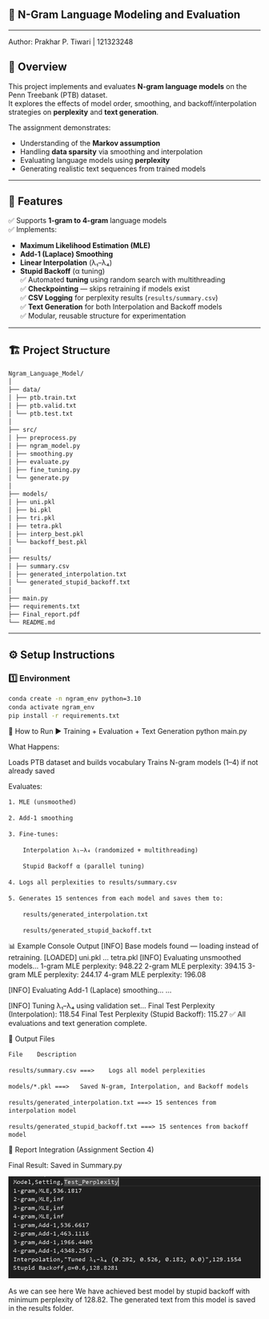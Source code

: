 ## 🧠 N-Gram Language Modeling and Evaluation

---------------------------

Author:
    Prakhar P. Tiwari | 121323248  
## 📘 Overview
This project implements and evaluates **N-gram language models** on the Penn Treebank (PTB) dataset.  
It explores the effects of model order, smoothing, and backoff/interpolation strategies on **perplexity** and **text generation**.

The assignment demonstrates:
- Understanding of the **Markov assumption**
- Handling **data sparsity** via smoothing and interpolation
- Evaluating language models using **perplexity**
- Generating realistic text sequences from trained models

---

## 🧩 Features
✅ Supports **1-gram to 4-gram** language models  
✅ Implements:
- **Maximum Likelihood Estimation (MLE)**
- **Add-1 (Laplace) Smoothing**
- **Linear Interpolation** (λ₁–λ₄)
- **Stupid Backoff** (α tuning)  
✅ Automated **tuning** using random search with multithreading  
✅ **Checkpointing** — skips retraining if models exist  
✅ **CSV Logging** for perplexity results (`results/summary.csv`)  
✅ **Text Generation** for both Interpolation and Backoff models  
✅ Modular, reusable structure for experimentation

---

## 🏗️ Project Structure

    Ngram_Language_Model/
    │
    ├── data/
    │ ├── ptb.train.txt
    │ ├── ptb.valid.txt
    │ └── ptb.test.txt
    │
    ├── src/
    │ ├── preprocess.py
    │ ├── ngram_model.py
    │ ├── smoothing.py
    │ ├── evaluate.py
    │ ├── fine_tuning.py
    │ └── generate.py
    │
    ├── models/
    │ ├── uni.pkl
    │ ├── bi.pkl
    │ ├── tri.pkl
    │ ├── tetra.pkl
    │ ├── interp_best.pkl
    │ └── backoff_best.pkl
    │
    ├── results/
    │ ├── summary.csv
    │ ├── generated_interpolation.txt
    │ └── generated_stupid_backoff.txt
    │
    ├── main.py
    ├── requirements.txt
    ├── Final_report.pdf
    └── README.md


---

## ⚙️ Setup Instructions

### 1️⃣ Environment
```bash
conda create -n ngram_env python=3.10
conda activate ngram_env
pip install -r requirements.txt
```
🚀 How to Run
▶️ Training + Evaluation + Text Generation
python main.py

What Happens:

Loads PTB dataset and builds vocabulary
Trains N-gram models (1–4) if not already saved

Evaluates:

    1. MLE (unsmoothed)

    2. Add-1 smoothing

    3. Fine-tunes:

        Interpolation λ₁–λ₄ (randomized + multithreading)

        Stupid Backoff α (parallel tuning)

    4. Logs all perplexities to results/summary.csv

    5. Generates 15 sentences from each model and saves them to:

        results/generated_interpolation.txt

        results/generated_stupid_backoff.txt

📊 Example Console Output
[INFO] Base models found — loading instead of retraining.
[LOADED] uni.pkl ... tetra.pkl
[INFO] Evaluating unsmoothed models...
1-gram MLE perplexity: 948.22
2-gram MLE perplexity: 394.15
3-gram MLE perplexity: 244.17
4-gram MLE perplexity: 196.08

[INFO] Evaluating Add-1 (Laplace) smoothing...
...

[INFO] Tuning λ₁–λ₄ using validation set...
Final Test Perplexity (Interpolation): 118.54
Final Test Perplexity (Stupid Backoff): 115.27
✅ All evaluations and text generation complete.

🧾 Output Files

    File	Description
    
    results/summary.csv ===>	Logs all model perplexities
    
    models/*.pkl ===>	Saved N-gram, Interpolation, and Backoff models
    
    results/generated_interpolation.txt	===> 15 sentences from interpolation model
    
    results/generated_stupid_backoff.txt ===> 15 sentences from backoff model


🧠 Report Integration (Assignment Section 4)

 Final Result: Saved in Summary.py

 ![alt text](image.png)

 As we can see here We have achieved best model by stupid backoff with minimum perplexity of 128.82. The generated text from this model is saved in the results folder.